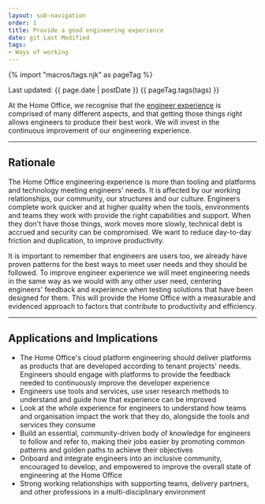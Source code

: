 ```yaml
---
layout: sub-navigation
order: 1
title: Provide a good engineering experience
date: git Last Modified
tags:
- Ways of working
---
```


{% import "macros/tags.njk" as pageTag %}

Last updated: {{ page.date | postDate }}
{{ pageTag.tags(tags)  }}

At the Home Office, we recognise that the [engineer experience](https://github.blog/2023-06-08-developer-experience-what-is-it-and-why-should-you-care/) is comprised of many different aspects, and that getting those things right allows engineers to produce their best work.  We will invest in the continuous improvement of our engineering experience.

---

## Rationale

The Home Office engineering experience is more than tooling and platforms and technology meeting engineers' needs. It is affected by our working relationships, our community, our structures and our culture. Engineers complete work quicker and at higher quality when the tools, environments and teams they work with provide the right capabilities and support. When they don't have those things, work moves more slowly, technical debt is accrued and security can be compromised. We want to reduce day-to-day friction and duplication, to improve productivity.

It is important to remember that engineers are users too, we already have proven patterns for the best ways to meet user needs and they should be followed. To improve engineer experience we will meet engineering needs in the same way as we would with any other user need, centering engineers' feedback and experience when testing solutions that have been designed for them. This will provide the Home Office with a measurable and evidenced approach to factors that contribute to productivity and efficiency.

---

## Applications and Implications

- The Home Office's cloud platform engineering should deliver platforms as products that are developed according to tenant projects' needs. Engineers should engage with platforms to provide the feedback needed to continuously improve the developer experience
- Engineers use tools and services, use user research methods to understand and guide how that experience can be improved
- Look at the whole experience for engineers to understand how teams and organisation impact the work that they do, alongside the tools and services they consume
- Build an essential, community-driven body of knowledge for engineers to follow and refer to, making their jobs easier by promoting common patterns and golden paths to achieve their objectives
- Onboard and integrate engineers into an inclusive community, encouraged to develop, and empowered to improve the overall state of engineering at the Home Office
- Strong working relationships with supporting teams, delivery partners, and other professions in a multi-disciplinary environment
